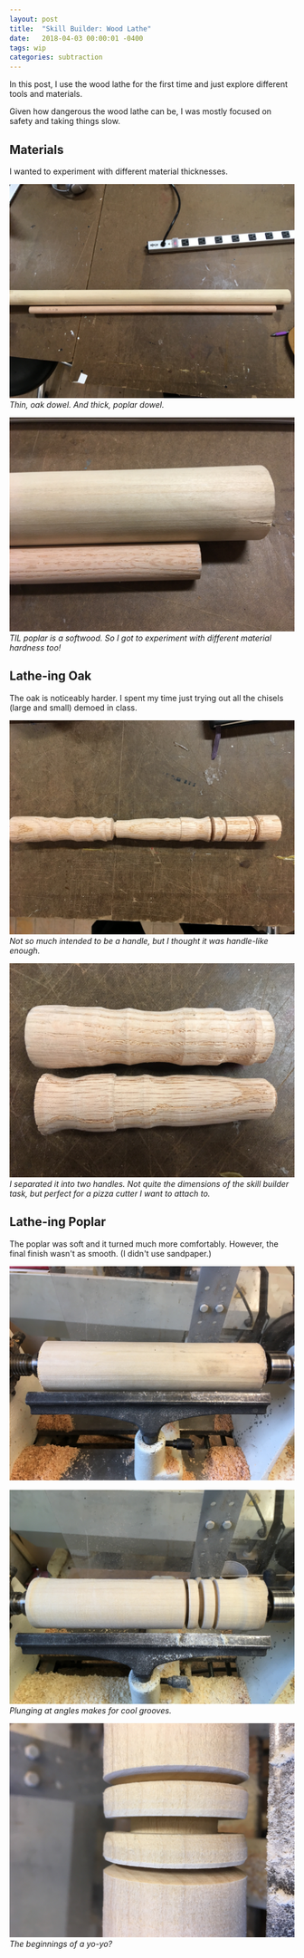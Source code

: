 ```yaml
---
layout: post
title:  "Skill Builder: Wood Lathe"
date:   2018-04-03 00:00:01 -0400
tags: wip
categories: subtraction
---
```


In this post, I use the wood lathe for the first time and just explore different tools and materials.

Given how dangerous the wood lathe can be, I was mostly focused on safety and taking things slow.

## Materials

I wanted to experiment with different material thicknesses.

![](/assets/img/subtraction/wood-lathe/00-materials.jpg)
*Thin, oak dowel. And thick, poplar dowel.*

![](/assets/img/subtraction/wood-lathe/01-materials-detailed.jpg)
*TIL poplar is a softwood. So I got to experiment with different material hardness too!*

## Lathe-ing Oak

The oak is noticeably harder. I spent my time just trying out all the chisels (large and small) demoed in class.

![](/assets/img/subtraction/wood-lathe/10-handle.jpg)
*Not so much intended to be a handle, but I thought it was handle-like enough.*

![](/assets/img/subtraction/wood-lathe/11-two-handles.jpg)
*I separated it into two handles. Not quite the dimensions of the skill builder task, but perfect for a pizza cutter I want to attach to.*

## Lathe-ing Poplar

The poplar was soft and it turned much more comfortably. However, the final finish wasn't as smooth. (I didn't use sandpaper.)

![](/assets/img/subtraction/wood-lathe/20-big-poplar.jpg)

![](/assets/img/subtraction/wood-lathe/21-plunge.jpg)
*Plunging at angles makes for cool grooves.*

![](/assets/img/subtraction/wood-lathe/22-yoyo.jpg)
*The beginnings of a yo-yo?*
